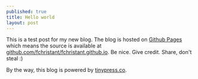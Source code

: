 ```yaml
---
published: true
title: Hello world
layout: post
---
```

This is a test post for my new blog. The blog is hosted on [Github Pages](http://pages.github.com/) which means the source is available at [github.com/fchristant/fchristant.github.io](http://github.com/fchristant/fchristant.github.io). Be nice. Give credit. Share, don't steal :)

By the way, this blog is powered by [tinypress.co](https://tinypress.co).
